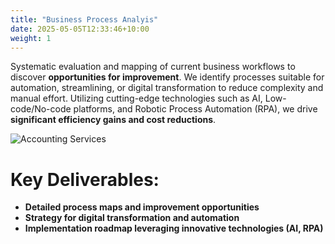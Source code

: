 ```yaml
---
title: "Business Process Analyis"
date: 2025-05-05T12:33:46+10:00
weight: 1
---
```

Systematic evaluation and mapping of current business workflows to discover **opportunities for improvement**. We identify processes suitable for automation, streamlining, or digital transformation to reduce complexity and manual effort. Utilizing cutting-edge technologies such as AI, Low-code/No-code platforms, and Robotic Process Automation (RPA), we drive **significant efficiency gains and cost reductions**.

![Accounting Services](/images/austin-distel-nGc5RT2HmF0-unsplash.jpg)

# Key Deliverables:


- **Detailed process maps and improvement opportunities**
- **Strategy for digital transformation and automation**
- **Implementation roadmap leveraging innovative technologies (AI, RPA)**
